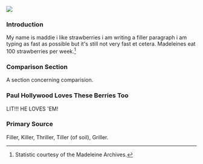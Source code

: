 <a href="https://www.juncture-digital.org"><img src="https://juncture-digital.github.io/juncture/static/images/ve-button.png"></a>

<param ve-config 
title="Strawberry Economics"    
source-image="https://upload.wikimedia.org/wikipedia/commons/3/35/Strawberry_poison_dart_frog_%2870539%29.jpg"   
banner="https://upload.wikimedia.org/wikipedia/commons/3/35/Strawberry_poison_dart_frog_%2870539%29.jpg" 
height=100
author="Madeleine Berry"
layout="vertical">

### Introduction 

My name is maddie i like strawberries i am writing a filler paragraph i am typing as fast as possible but it's still not very fast et cetera. Madeleines eat 100 strawberries per week.[^1]

<param ve-image
	   src="gh:maddowd/plant-humanities-summer-program/main/session-two/Strawb.jpg"
	   caption="An advertisement of a strawberry from *Allan's Strawberry Catalogue*, 1899">
	   
### Comparison Section 

A section concerning comparision. 

<param ve-compare
               src="wc:Garden_strawberry_(Fragaria_×_ananassa)_single2.jpg"
               caption="Strawberry">
<param ve-compare
               src="wc:Garden_strawberry_(Fragaria_×_ananassa)_halved.jpg">
			   
### Paul Hollywood Loves These Berries Too

LIT!!! HE LOVES 'EM!

<param ve-video
               src="895DfGuoqvU"
               start="1:20"
               end="2:20"
	   Caption="Tastyyyyyyy Paul">

### Primary Source

Filler, Killer, Thriller, Tiller (of soil), Griller. 

<param ve-iframe
               src="https://archive.org/details/CAT31118531/page/n2">



[^1]: Statistic courtesy of the Madeleine Archives.
